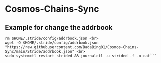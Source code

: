 # Cosmos-Chains-Sync
## Example for change the addrbook

```sudo systemctl stop strided <br>
rm $HOME/.stride/config/addrbook.json <br>
wget -O $HOME/.stride/config/addrbook.json "https://raw.githubusercontent.com/BadaBing01/Cosmos-Chains-Sync/main/Stride/addrbook.json" <br>
sudo systemctl restart strided && journalctl -u strided -f -o cat```
